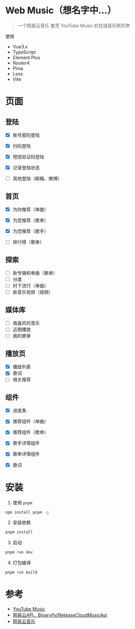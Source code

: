 # Web Music（想名字中...）
> 一个网易云音乐 套壳 YouTube Music 的在线音乐网页😎

使用

- Vue3.x
- TypeScript
- Element Plus
- Router4
- Pinia
- Less
- Vite

# 页面
## 登陆
- [x] 账号密码登陆
- [x] 扫码登陆
- [x] 短信验证码登陆
- [x] 记录登陆状态
- [ ] 其他登陆（邮箱、微博）


## 首页
- [x] 为你推荐（单曲）
- [x] 为您推荐（歌单）
- [x] 为您推荐（歌手）
- [ ] 排行榜（歌单）


## 探索
 - [ ] 新专辑和单曲（歌单）
 - [ ] 分类
 - [ ] 时下流行（单曲）
 - [ ] 新音乐视频（视频）

## 媒体库
 - [ ] 我喜欢的音乐
 - [ ] 近期播放
 - [ ] 我的歌单

## 播放页
- [x] 播放列表
- [x] 歌词
- [ ] 相关推荐

## 组件
- [x] 进度条
- [x] 推荐组件（单曲）
- [x] 推荐组件（歌单）
- [x] 歌手详情组件
- [x] 歌单详情组件
- [x] 歌词


# 安装
1. 使用 `pnpm`

```bash
npm install pnpm -g
```

2. 安装依赖

```bash
pnpm install
```

3. 启动

```bash
pnpm run dev
```
4. 打包编译

```bash
pnpm run build
```

# 参考
- [YouTube Music](https://music.youtube.com/)
- [网易云API，Binaryify/NeteaseCloudMusicApi](https://github.com/Binaryify/NeteaseCloudMusicApi)
- [网易云音乐](https://music.163.com/)